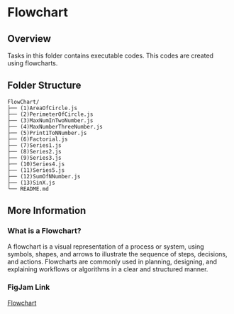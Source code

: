# Flowchart

## Overview
Tasks in this folder contains executable codes. This codes are created using flowcharts.

## Folder Structure
```
FlowChart/    
├── (1)AreaOfCircle.js
├── (2)PerimeterOfCircle.js
├── (3)MaxNumInTwoNumber.js
├── (4)MaxNumberThreeNumber.js
├── (5)Print1ToNNumber.js
├── (6)Factorial.js
├── (7)Series1.js
├── (8)Series2.js
├── (9)Series3.js
├── (10)Series4.js
├── (11)Series5.js
├── (12)SumOfNNumber.js
├── (13)SinX.js
└── README.md

```

## More Information

### What is a Flowchart?

A flowchart is a visual representation of a process or system, using symbols, shapes, and arrows to illustrate the sequence of steps, decisions, and actions. Flowcharts are commonly used in planning, designing, and explaining workflows or algorithms in a clear and structured manner.

### FigJam Link

[Flowchart](https://www.figma.com/board/m4Xd1Ky2ENTMb6t4LFSj9h/Welcome-to-FigJam?node-id=0-1&p=f&t=zOGgQg28Ayh08Cvf-0)
